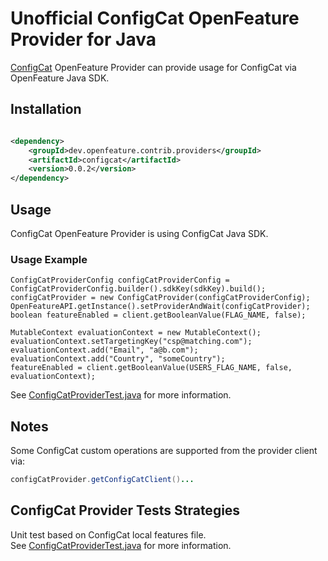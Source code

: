 # Unofficial ConfigCat OpenFeature Provider for Java

[ConfigCat](https://configcat.com/) OpenFeature Provider can provide usage for ConfigCat via OpenFeature Java SDK.

## Installation

<!-- x-release-please-start-version -->

```xml

<dependency>
    <groupId>dev.openfeature.contrib.providers</groupId>
    <artifactId>configcat</artifactId>
    <version>0.0.2</version>
</dependency>
```

<!-- x-release-please-end-version -->

## Usage
ConfigCat OpenFeature Provider is using ConfigCat Java SDK.

### Usage Example

```
ConfigCatProviderConfig configCatProviderConfig = ConfigCatProviderConfig.builder().sdkKey(sdkKey).build();
configCatProvider = new ConfigCatProvider(configCatProviderConfig);
OpenFeatureAPI.getInstance().setProviderAndWait(configCatProvider);
boolean featureEnabled = client.getBooleanValue(FLAG_NAME, false);

MutableContext evaluationContext = new MutableContext();
evaluationContext.setTargetingKey("csp@matching.com");
evaluationContext.add("Email", "a@b.com");
evaluationContext.add("Country", "someCountry");
featureEnabled = client.getBooleanValue(USERS_FLAG_NAME, false, evaluationContext);
```

See [ConfigCatProviderTest.java](./src/test/java/dev/openfeature/contrib/providers/configcat/ConfigCatProviderTest.java)
for more information.

## Notes
Some ConfigCat custom operations are supported from the provider client via:

```java
configCatProvider.getConfigCatClient()...
```

## ConfigCat Provider Tests Strategies

Unit test based on ConfigCat local features file.  
See [ConfigCatProviderTest.java](./src/test/java/dev/openfeature/contrib/providers/configcat/ConfigCatProviderTest.java)
for more information.
